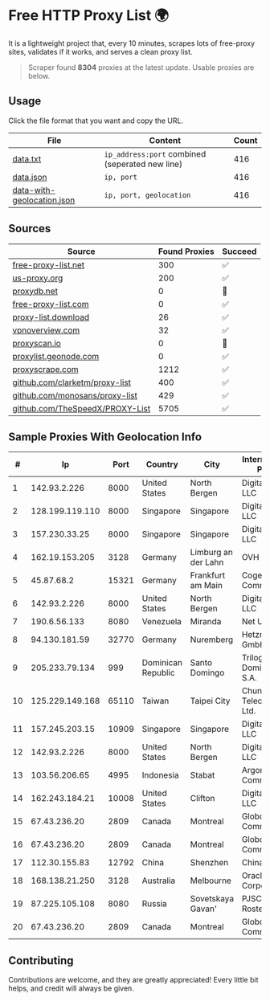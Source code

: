 
# Free HTTP Proxy List 🌍

It is a lightweight project that, every 10 minutes, scrapes lots of free-proxy sites, validates if it works, and serves a clean proxy list.


> Scraper found **8304** proxies at the latest update. Usable proxies are below.

## Usage

Click the file format that you want and copy the URL.


|File|Content|Count|
|----|-------|-----|
|[data.txt](https://raw.githubusercontent.com/themiralay/Proxy-List-World/master/data.txt)|`ip_address:port` combined (seperated new line)|416|
|[data.json](https://raw.githubusercontent.com/themiralay/Proxy-List-World/master/data.json)|`ip, port`|416|
|[data-with-geolocation.json](https://raw.githubusercontent.com/themiralay/Proxy-List-World/master/data-with-geolocation.json)|`ip, port, geolocation`|416|

## Sources

|Source|Found Proxies|Succeed|
|------|-------------|-------|
|[free-proxy-list.net](https://free-proxy-list.net)|300|✅|
|[us-proxy.org](https://www.us-proxy.org)|200|✅|
|[proxydb.net](http://proxydb.net)|0|🚫|
|[free-proxy-list.com](https://free-proxy-list.com/?page=&port=&type%5B%5D=http&type%5B%5D=https&up_time=0&search=Search)|0|✅|
|[proxy-list.download](https://www.proxy-list.download/HTTP)|26|✅|
|[vpnoverview.com](https://vpnoverview.com/privacy/anonymous-browsing/free-proxy-servers)|32|✅|
|[proxyscan.io](https://www.proxyscan.io)|0|🚫|
|[proxylist.geonode.com](https://proxylist.geonode.com/api/proxy-list?limit=300&page=1&sort_by=lastChecked&sort_type=desc&protocols=http,https)|0|✅|
|[proxyscrape.com](https://api.proxyscrape.com/v2/?request=displayproxies&protocol=http&timeout=10000&country=all&ssl=all&anonymity=all)|1212|✅|
|[github.com/clarketm/proxy-list](https://raw.githubusercontent.com/clarketm/proxy-list/master/proxy-list-raw.txt)|400|✅|
|[github.com/monosans/proxy-list](https://raw.githubusercontent.com/monosans/proxy-list/main/proxies/http.txt)|429|✅|
|[github.com/TheSpeedX/PROXY-List](https://raw.githubusercontent.com/TheSpeedX/PROXY-List/master/http.txt)|5705|✅|


## Sample Proxies With Geolocation Info

|#|Ip|Port|Country|City|Internet Service Provider|
|-|--|----|-------|----|-------------------------|
|1|142.93.2.226|8000|United States|North Bergen|DigitalOcean, LLC|
|2|128.199.119.110|8000|Singapore|Singapore|DigitalOcean, LLC|
|3|157.230.33.25|8000|Singapore|Singapore|DigitalOcean, LLC|
|4|162.19.153.205|3128|Germany|Limburg an der Lahn|OVH SAS|
|5|45.87.68.2|15321|Germany|Frankfurt am Main|Cogent Communications|
|6|142.93.2.226|8000|United States|North Bergen|DigitalOcean, LLC|
|7|190.6.56.133|8080|Venezuela|Miranda|Net Uno, C.A.|
|8|94.130.181.59|32770|Germany|Nuremberg|Hetzner Online GmbH|
|9|205.233.79.134|999|Dominican Republic|Santo Domingo|Trilogy Dominicana, S.A.|
|10|125.229.149.168|65110|Taiwan|Taipei City|Chunghwa Telecom Co., Ltd.|
|11|157.245.203.15|10909|Singapore|Singapore|DigitalOcean, LLC|
|12|142.93.2.226|8000|United States|North Bergen|DigitalOcean, LLC|
|13|103.56.206.65|4995|Indonesia|Stabat|Argon Data Communication|
|14|162.243.184.21|10008|United States|Clifton|DigitalOcean, LLC|
|15|67.43.236.20|2809|Canada|Montreal|GloboTech Communications|
|16|67.43.236.20|2809|Canada|Montreal|GloboTech Communications|
|17|112.30.155.83|12792|China|Shenzhen|China Mobile|
|18|168.138.21.250|3128|Australia|Melbourne|Oracle Corporation|
|19|87.225.105.108|8080|Russia|Sovetskaya Gavan'|PJSC Rostelecom|
|20|67.43.236.20|2809|Canada|Montreal|GloboTech Communications|



## Contributing

Contributions are welcome, and they are greatly appreciated! Every
little bit helps, and credit will always be given.

